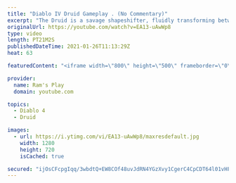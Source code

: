 ```yaml
---
title: "Diablo IV Druid Gameplay . (No Commentary)"
excerpt: "The Druid is a savage shapeshifter, fluidly transforming between the forms of a towering bear or a vicious werewolf to fight alongside the creatures of the wild."
originalUrl: https://youtube.com/watch?v=EA13-uAwWp8
type: video
length: PT21M2S
publishedDateTime: 2021-01-26T11:13:29Z
heat: 63

featuredContent: "<iframe width=\"800\" height=\"500\" frameborder=\"0\" src=\"https://www.youtube.com/embed/EA13-uAwWp8\" allow=\"accelerometer; autoplay; encrypted-media; gyroscope; picture-in-picture\" allowfullscreen></iframe>"

provider:
  name: Ram's Play
  domain: youtube.com

topics:
  - Diablo 4
  - Druid

images:
  - url: https://i.ytimg.com/vi/EA13-uAwWp8/maxresdefault.jpg
    width: 1280
    height: 720
    isCached: true

secured: "ijOsCFcpgIqq/3wbdtQ+EW8COf48uvJdRN4YGzXvy1CgerC4CpCDT64l01vHFR2IbOFJ1T1V9LrG01FjIB+BQT5RRqLB0QjLIbms2NhN4I8a4Qbk+iptPY8924Dv8NGvSfVOvUNwjvLzsHiSL5sEs+DWnvSBwpkcsll21JePSfyUwii1MkIE4ZckdFzzuGz1wYL1MwaKhy5jvIuBvDzYyqQw6tu+Ui1kbvN4hVv9jrNr+oh4vQ2NDOo6gmRJUNUujx+TbSBiTUCHMT+NL2W9gNAM1Uhfaa/Vrcth8JN5aeUpahFA5G6UId93ZLTQJQGuUlESqz02AFr7i8nOHoMqNnrPvzE8bMYL1/Do+mq0yo1PL6c/pKEwUc8cf4YFtPSIotT68NVKTK4AcdWrJky84+1gEPHPNKE4w1AqQN1Q2z5e3gtUywb+hzWOFwcJgDT9;GrcaR58BG+2zYLLPKKrL+A=="
---
```



